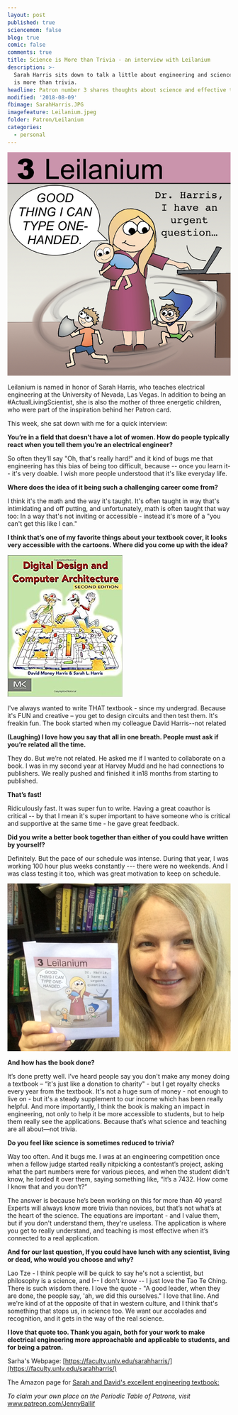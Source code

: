 ```yaml
---
layout: post
published: true
sciencemom: false
blog: true
comic: false
comments: true
title: Science is More than Trivia - an interview with Leilanium
description: >-
  Sarah Harris sits down to talk a little about engineering and science--which
  is more than trivia.
headline: Patron number 3 shares thoughts about science and effective teaching.
modified: '2018-08-09'
fbimage: SarahHarris.JPG
imagefeature: Leilanium.jpeg
folder: Patron/Leilanium
categories:
  - personal
---
```


<span class="image left" style="width:400px; max-width:50%"><img src="images/Patron/Leilanium/Leilanium.jpeg" alt="Patron 3 on the Periodic Table of Patrons - Leilanium" /></span>

Leilanium is named in honor of Sarah Harris, who teaches electrical engineering at the University of Nevada, Las Vegas. In addition to being an #ActualLivingScientist, she is also the mother of three energetic children, who were part of the inspiration behind her Patron card. 

This week, she sat down with me for a quick interview:

**You’re in a field that doesn’t have a lot of women. How do people typically react when you tell them you’re an electrical engineer?**

So often they’ll say "Oh, that's really hard!" and it kind of bugs me that engineering has this bias of being too difficult, because -- once you learn it-- it's very doable. I wish more people understood that it's like everyday life.

**Where does the idea of it being such a challenging career come from?**

I think it's the math and the way it's taught. It's often taught in way that's intimidating and off putting, and unfortunately, math is often taught that way too: In a way that's not inviting or accessible - instead it's more of a "you can't get this like I can."

**I think that’s one of my favorite things about your textbook cover, it looks very accessible with the cartoons. Where did you come up with the idea?**

<span class="image left" style="width:400px; max-width:50%"><img src="images/Patron/Leilanium/Bookcover.jpg" alt="Bookcover for Digital Design and Computer Architecture, Second Edition." /></span>

I've always wanted to write THAT textbook - since my undergrad. Because it's FUN and creative – you get to design circuits and then test them. It's freakin fun. The book started when my colleague David Harris--not related 

**(Laughing) I love how you say that all in one breath. People must ask if you’re related all the time.**

They do. But we’re not related. He asked me if I wanted to collaborate on a book. I was in my second year at Harvey Mudd and he had connections to publishers. We really pushed and finished it in18 months from starting to published.

**That’s fast!**

Ridiculously fast. It was super fun to write. Having a great coauthor is critical -- by that I mean it's super important to have someone who is critical and supportive at the same time - he gave great feedback.

**Did you write a better book together than either of you could have written by yourself?**

Definitely. But the pace of our schedule was intense. During that year, I was working 100 hour plus weeks constantly --- there were no weekends. And I was class testing it too, which was great motivation to keep on schedule. 

<span class="image left" style="width:400px; max-width:50%"><img src="images/Patron/Leilanium/SarahHarris.JPG" alt="Sarah in her office with her Periodic Table of Patron's card." /></span>

**And how has the book done?**

It’s done pretty well. I’ve heard people say you don't make any money doing a textbook – “it's just like a donation to charity" - but I get royalty checks every year from the textbook. It's not a huge sum of money - not enough to live on - but it's a steady supplement to our income which has been really helpful. And more importantly, I think the book is making an impact in engineering, not only to help it be more accessible to students, but to help them really see the applications. Because that’s what science and teaching are all about—not trivia.

**Do you feel like science is sometimes reduced to trivia?**

Way too often. And it bugs me. I was at an engineering competition once when a fellow judge started really nitpicking a contestant’s project, asking what the part numbers were for various pieces, and when the student didn’t know, he lorded it over them, saying something like, “It’s a 7432. How come I know that and you don’t?” 

The answer is because he’s been working on this for more than 40 years! Experts will always know more trivia than novices, but that’s not what’s at the heart of the science. The equations are important - and I value them, but if you don't understand them, they're useless. The application is where you get to really understand, and teaching is most effective when it’s connected to a real application. 


**And for our last question, If you could have lunch with any scientist, living or dead, who would you choose and why?**

Lao Tze - I think people will be quick to say he's not a scientist, but philosophy is a science, and I-- I don't know -- I just love the Tao Te Ching. There is such wisdom there. I love the quote - "A good leader, when they are done, the people say, 'ah, we did this ourselves." I love that line. And we're kind of at the opposite of that in western culture, and I think that's something that stops us, in science too. We want our accolades and recognition, and it gets in the way of the real science.

**I love that quote too. Thank you again, both for your work to make electrical engineering more approachable and applicable to students, and for being a patron.**

Sarha's Webpage: [https://faculty.unlv.edu/sarahharris/](https://faculty.unlv.edu/sarahharris/)

The Amazon page for [Sarah and David's excellent engineering textbook:](https://www.amazon.com/Digital-Design-Computer-Architecture-Second/dp/0123944244)

_To claim your own place on the Periodic Table of Patrons, visit_ www.patreon.com/JennyBallif
